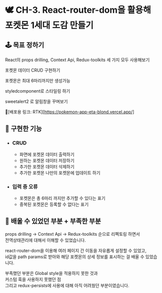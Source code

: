 <h1>🕊 CH-3. React-router-dom을 활용해 포켓몬 1세대 도감 만들기</h1>

<h2>🕹 목표 정하기</h2>

React의 props drilling, Context Api, Redux-toolkits 세 가지 모두 사용해보기

포켓몬 데이터 CRUD 구현하기

포켓몬은 최대 6마리까지만 생성가능

styledcomponent로 스타일링 하기

sweetalert2 로 알림창을 꾸며보기

🔭[배포용 링크: RTK][https://pokemon-app-eta-blond.vercel.app/]

<h2>🎰 구현한 기능</h2>

* <h3>CRUD</h3>

  * 화면에 포켓몬 데이터 출력하기
  * 원하는 포켓몬 데이터 저장하기
  * 추가한 포켓몬 데이터 삭제하기
  * 추가한 포켓몬 나만의 포켓몬에 업데이트 하기

* <h3>입력 중 오류</h3>

  * 포켓몬은 총 6마리 까지만 추가할 수 있다는 표기
  * 중복된 포켓몬은 등록할 수 없다는 표기

<h2>🎁 배울 수 있었던 부분 + 부족한 부분</h2>

props drilling -> Context Api -> Redux-toolkits 순으로 리펙토링 하면서<br/>
전역상태관리에 대해서 이해할 수 있었습니다.

react-router-dom을 이용해 여러 페이지 간 이동을 자유롭게 설정할 수 있었고,<br/>
id값을 path params로 받아와 해당 포켓몬의 상세 정보를 표시하는 걸 배울 수 있었습니다.

부족했던 부분은 Global style을 적용하지 못한 것과<br/>
커스텀 훅을 사용하지 못했던 점<br/>
그리고 redux-persists에 사용에 대해 아직 어려웠던 부분이였습니다.

